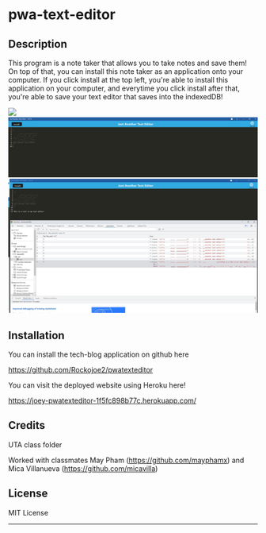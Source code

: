 # pwa-text-editor

## Description

This program is a note taker that allows you to take notes and save them! On top of that, you can install this note taker as an application onto your computer. If you click install at the top left, you're able to install this application on your computer, and everytime you click install after that, you're able to save your text editor that saves into the indexedDB!

<img src="./assets/images/image.jpg"/>
<img src="./assets/images/image2.jpg"/>
<img src="./assets/images/image3.jpg"/>


## Installation

You can install the tech-blog application on github here

https://github.com/Rockojoe2/pwatexteditor

You can visit the deployed website using Heroku here!

https://joey-pwatexteditor-1f5fc898b77c.herokuapp.com/

## Credits
UTA class folder

Worked with classmates May Pham (https://github.com/mayphamx) and Mica Villanueva (https://github.com/micavilla) 


## License

MIT License

---